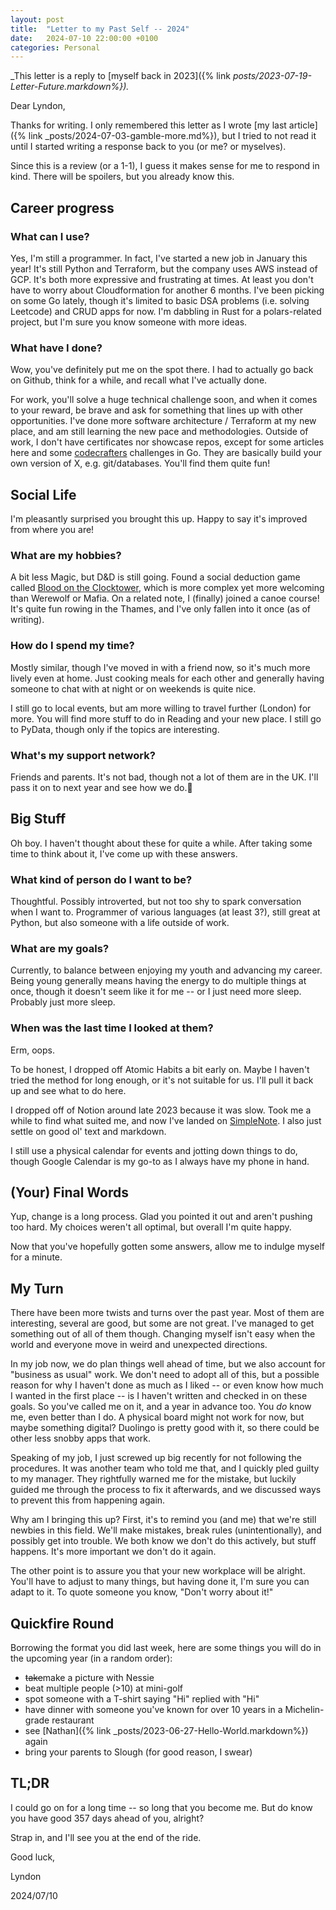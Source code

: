 ```yaml
---
layout: post
title:  "Letter to my Past Self -- 2024"
date:   2024-07-10 22:00:00 +0100
categories: Personal
---
```


_This letter is a reply to [myself back in 2023]({% link _posts/2023-07-19-Letter-Future.markdown%})._

Dear Lyndon,

Thanks for writing. I only remembered this letter as I wrote [my last article]({% link _posts/2024-07-03-gamble-more.md%}), but I tried to not read it until I started writing a response back to you (or me? or myselves).

Since this is a review (or a 1-1), I guess it makes sense for me to respond in kind. There will be spoilers, but you already know this.

## Career progress

### What can I use?

Yes, I'm still a programmer. In fact, I've started a new job in January this year! It's still Python and Terraform, but the company uses AWS instead of GCP. It's both more expressive and frustrating at times. At least you don't have to worry about Cloudformation for another 6 months. I've been picking on some Go lately, though it's limited to basic DSA problems (i.e. solving Leetcode) and CRUD apps for now. I'm dabbling in Rust for a polars-related project, but I'm sure you know someone with more ideas.

### What have I done?

Wow, you've definitely put me on the spot there. I had to actually go back on Github, think for a while, and recall what I've actually done.

For work, you'll solve a huge technical challenge soon, and when it comes to your reward, be brave and ask for something that lines up with other opportunities. I've done more software architecture / Terraform at my new place, and am still learning the new pace and methodologies. Outside of work, I don't have certificates nor showcase repos, except for some articles here and some [codecrafters](https://codecrafters.io/) challenges in Go. They are basically build your own version of X, e.g. git/databases. You'll find them quite fun!<!--No need to pay for them though, just wait until they're free-->

## Social Life

I'm pleasantly surprised you brought this up. Happy to say it's improved from where you are!

### What are my hobbies?

A bit less Magic, but D&D is still going. Found a social deduction game called [Blood on the Clocktower](https://bloodontheclocktower.com/), which is more complex yet more welcoming than Werewolf or Mafia. On a related note, I (finally) joined a canoe course! It's quite fun rowing in the Thames, and I've only fallen into it once (as of writing).

### How do I spend my time?

Mostly similar, though I've moved in with a friend now, so it's much more lively even at home. Just cooking meals for each other and generally having someone to chat with at night or on weekends is quite nice.

I still go to local events, but am more willing to travel further (London) for more. You will find more stuff to do in Reading and your new place. I still go to PyData, though only if the topics are interesting.

### What's my support network?

Friends and parents. It's not bad, though not a lot of them are in the UK. I'll pass it on to next year and see how we do.🤷

## Big Stuff

Oh boy. I haven't thought about these for quite a while. After taking some time to think about it, I've come up with these answers.

### What kind of person do I want to be?

Thoughtful. Possibly introverted, but not too shy to spark conversation when I want to. Programmer of various languages (at least 3?), still great at Python, but also someone with a life outside of work.

### What are my goals?

Currently, to balance between enjoying my youth and advancing my career. Being young generally means having the energy to do multiple things at once, though it doesn't seem like it for me -- or I just need more sleep. Probably just more sleep.

### When was the last time I looked at them?

Erm, oops.

To be honest, I dropped off Atomic Habits a bit early on. Maybe I haven't tried the method for long enough, or it's not suitable for us. I'll pull it back up and see what to do here.

I dropped off of Notion around late 2023 because it was slow. Took me a while to find what suited me, and now I've landed on [SimpleNote](https://simplenote.com/). I also just settle on good ol' text and markdown.

I still use a physical calendar for events and jotting down things to do, though Google Calendar is my go-to as I always have my phone in hand.

## (Your) Final Words

Yup, change is a long process. Glad you pointed it out and aren't pushing too hard. My choices weren't all optimal, but overall I'm quite happy.

Now that you've hopefully gotten some answers, allow me to indulge myself for a minute.

## My Turn

There have been more twists and turns over the past year. Most of them are interesting, several are good, but some are not great. I've managed to get something out of all of them though. Changing myself isn't easy when the world and everyone move in weird and unexpected directions.

In my job now, we do plan things well ahead of time, but we also account for "business as usual" work. We don't need to adopt all of this, but a possible reason for why I haven't done as much as I liked -- or even know how much I wanted in the first place -- is I haven't written and checked in on these goals. So you've called me on it, and a year in advance too. You _do_ know me, even better than I do. A physical board might not work for now, but maybe something digital? Duolingo is pretty good with it, so there could be other less snobby apps that work.

Speaking of my job, I just screwed up big recently for not following the procedures. It was another team who told me that, and I quickly pled guilty to my manager. They rightfully warned me for the mistake, but luckily guided me through the process to fix it afterwards, and we discussed ways to prevent this from happening again.

Why am I bringing this up? First, it's to remind you (and me) that we're still newbies in this field. We'll make mistakes, break rules (unintentionally), and possibly get into trouble. We both know we don't do this actively, but stuff happens. It's more important we don't do it again.

The other point is to assure you that your new workplace will be alright. You'll have to adjust to many things, but having done it, I'm sure you can adapt to it. To quote someone you know, "Don't worry about it!"<!--yes, for real-->

## Quickfire Round

Borrowing the format you did last week, here are some things you will do in the upcoming year (in a random order):

- ~~take~~make a picture with Nessie
- beat multiple people (>10) at mini-golf
- spot someone with a T-shirt saying "Hi" replied with "Hi"
- have dinner with someone you've known for over 10 years in a Michelin-grade restaurant
- see [Nathan]({% link _posts/2023-06-27-Hello-World.markdown%}) again
- bring your parents to Slough (for good reason, I swear)

## TL;DR

I could go on for a long time -- so long that you become me. But do know you have good 357 days ahead of you, alright?

Strap in, and I'll see you at the end of the ride.

Good luck,

Lyndon

2024/07/10
